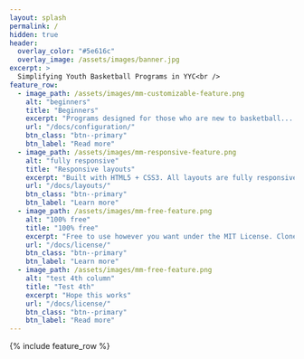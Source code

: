 ```yaml
---
layout: splash
permalink: /
hidden: true
header:
  overlay_color: "#5e616c"
  overlay_image: /assets/images/banner.jpg
excerpt: >
  Simplifying Youth Basketball Programs in YYC<br />
feature_row:
  - image_path: /assets/images/mm-customizable-feature.png
    alt: "beginners"
    title: "Beginners"
    excerpt: "Programs designed for those who are new to basketball... with a focus on fun."
    url: "/docs/configuration/"
    btn_class: "btn--primary"
    btn_label: "Read more"
  - image_path: /assets/images/mm-responsive-feature.png
    alt: "fully responsive"
    title: "Responsive layouts"
    excerpt: "Built with HTML5 + CSS3. All layouts are fully responsive with helpers to augment your content."
    url: "/docs/layouts/"
    btn_class: "btn--primary"
    btn_label: "Learn more"
  - image_path: /assets/images/mm-free-feature.png
    alt: "100% free"
    title: "100% free"
    excerpt: "Free to use however you want under the MIT License. Clone it, fork it, customize it... whatever!"
    url: "/docs/license/"
    btn_class: "btn--primary"
    btn_label: "Learn more"      
  - image_path: /assets/images/mm-free-feature.png
    alt: "test 4th column"
    title: "Test 4th"
    excerpt: "Hope this works"
    url: "/docs/license/"
    btn_class: "btn--primary"
    btn_label: "Read more"      
---
```

{% include feature_row %}
